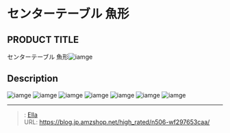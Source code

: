 # センターテーブル 魚形


## PRODUCT TITLE 

センターテーブル 魚形![iamge](https://b2bfiles1.gigab2b.cn/image/wkseller/7404/玻璃桌/20210527_57838cd83db0520477905f995ed5022b.jpg)

## Description











![iamge](https://b2bfiles1.gigab2b.cn/image/wkseller/7404/20221221_3369da990733930ac2fe5d3abaafdda1.jpg)
![iamge](https://b2bfiles1.gigab2b.cn/image/wkseller/7404/20221221_8c6b137aaa305b7b6ef842b0bc2f626a.jpg)
![iamge](https://b2bfiles1.gigab2b.cn/image/wkseller/7404/20230223_7b2b2437d33079db11ccd6a831836f35.jpg)
![iamge](https://b2bfiles1.gigab2b.cn/image/wkseller/7404/20230223_3fc67bbf11b655d4110c4f976e1c6cef.jpg)
![iamge](https://b2bfiles1.gigab2b.cn/image/wkseller/7404/20230223_c0c4d7da062ef47cc5213f41fc7054e1.jpg)
![iamge](https://b2bfiles1.gigab2b.cn/image/wkseller/7404/20221221_2cbe2131b92a0f2ff2c5b8c86c87e2db.jpg)
![iamge](https://b2bfiles1.gigab2b.cn/image/wkseller/7404/20221221_80b6541a539a266c8abebc1acbd54be7.png)


---

> : [Ella](https://blog.jp.amzshop.net/)  
> URL: https://blog.jp.amzshop.net/high_rated/n506-wf297653caa/  

